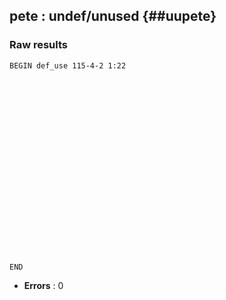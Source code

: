 ## pete : undef/unused {##uupete}
### Raw results


~~~
BEGIN def_use 115-4-2 1:22






















END
~~~

* **Errors** : 0

